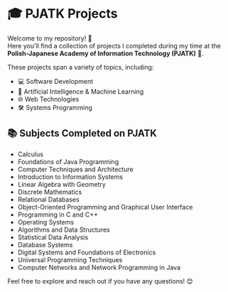 # 🎓 PJATK Projects

Welcome to my repository! 📁  
Here you'll find a collection of projects I completed during my time at the **Polish-Japanese Academy of Information Technology (PJATK)** 🏫.

These projects span a variety of topics, including:

- 💻 Software Development  
- 🤖 Artificial Intelligence & Machine Learning    
- 🌐 Web Technologies  
- 🛠️ Systems Programming

## 📚 Subjects Completed on PJATK

- Calculus  
- Foundations of Java Programming  
- Computer Techniques and Architecture  
- Introduction to Information Systems  
- Linear Algebra with Geometry  
- Discrete Mathematics  
- Relational Databases  
- Object-Oriented Programming and Graphical User Interface  
- Programming in C and C++  
- Operating Systems  
- Algorithms and Data Structures  
- Statistical Data Analysis  
- Database Systems  
- Digital Systems and Foundations of Electronics  
- Universal Programming Techniques  
- Computer Networks and Network Programming in Java  

Feel free to explore and reach out if you have any questions! 😊
